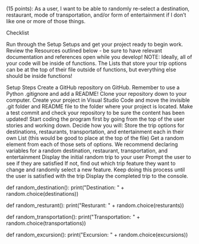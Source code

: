 <!-- (5 points): As a developer, I want to make at least three commits with descriptive messages 

(5 points):  As a developer, I want to store my destinations, restaurants, mode of transportation, and entertainment in their own separate Lists. 

(5 points): As a user, I want a destination to be randomly selected for my day trip. 

(5 points): As a user, I want a restaurant to be randomly selected for my day trip

(5 points): As a user, I want a mode of transportation to be randomly selected for my day trip. 

(5 points): As a user, I want a form of entertainment to be randomly selected for my day trip. -->

(15 points): As a user, I want to be able to randomly re-select a destination, restaurant, mode of transportation, and/or form of entertainment if I don’t like one or more of those things.

<!-- (10 points): As a user, I want to be able to confirm that my day trip is “complete” once I like all of the random selections.

(10  points): As a user, I want to display my completed trip in the console

(5 points): Single Responsibility: As a developer, I want all of my functions to have a Single Responsibility. Remember, each function should do just one thing!  -->
 
Checklist

Run through the Setup Setups and get your project ready to begin work.
Review the Resources outlined below - be sure to have relevant documentation and references open while you develop!
NOTE: Ideally, all of your code will be inside of functions. The Lists that store your trip options can be at the top of their file outside of functions, but everything else should be inside functions!

Setup Steps
Create a GitHub repository on GitHub. Remember to use a Python .gitignore and add a README!
Clone your repository down to your computer.
Create your project in Visual Studio Code and move the invisible .git folder and README file to the folder where your project is located.
Make a test commit and check your repository to be sure the content has been updated!
Start coding the program first by going from the top of the user stories and working down. Decide how you will:
Store the trip options for destinations, restaurants, transportation, and entertainment each in their own List (this would be good to place at the top of the file)
Get a random element from each of those sets of options. We recommend declaring variables for a random destination, restaurant, transportation, and entertainment
Display the initial random trip to your user
Prompt the user to see if they are satisfied
If not, find out which trip feature they want to change and randomly select a new feature.
Keep doing this process until the user is satisfied with the trip
Display the completed trip to the console.


def random_destination():
    print("Destination: " + random.choice(destinations))

def random_resturant():
    print("Resturant: " + random.choice(resturants))

def random_transportation():
    print("Transportation: " + random.choice(transportations))


def random_excursion():
    print("Excursion: " + random.choice(excursions))